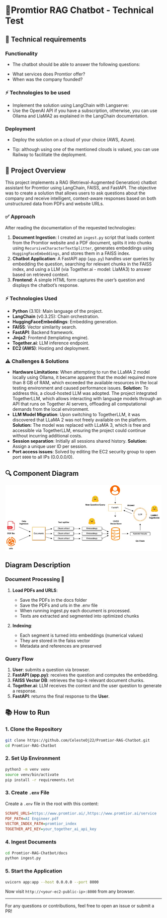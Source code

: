 # 🦾Promtior RAG Chatbot - Technical Test

## 📄 Technical requirements
### Functionality
* The chatbot should be able to answer the following questions:
- What services does Promtior offer?
- When was the company founded?

### ⚡ Technologies to be used
* Implement the solution using LangChain with Langserve:
* Use the OpenAI API if you have a subscription, otherwise, you can use Ollama and LlaMA2 as explained in the LangChain documentation.

### Deployment
* Deploy the solution on a cloud of your choice (AWS, Azure).
- Tip: although using one of the mentioned clouds is valued, you can use Railway to facilitate the deployment.

## 📄 Project Overview

This project implements a RAG (Retrieval-Augmented Generation) chatbot assistant for Promtior using LangChain, FAISS, and FastAPI. The objective was to create a solution that allows users to ask questions about the company and receive intelligent, context-aware responses based on both unstructured data from PDFs and website URLs.

### ✅ Approach
After reading the documentation of the requested technologies: 

1. **Document Ingestion**: I created an `ingest.py` script that loads content from the Promtior website and a PDF document, splits it into chunks using `RecursiveCharacterTextSplitter`, generates embeddings using `HuggingFaceEmbeddings`, and stores them in a FAISS index.
2. **Chatbot Application**: A FastAPI app (`app.py`) handles user queries by embedding the question, searching for relevant chunks in the FAISS index, and using a LLM (via Together.ai - model: LlaMA3) to answer based on retrieved context.
3. **Frontend**: A simple HTML form captures the user’s question and displays the chatbot’s response.

### ⚡ Technologies Used

* **Python** (3.10): Main language of the project.
* **LangChain** (v0.3.25): Chain orchestration.
* **HuggingFaceEmbeddings**: Embedding generation.
* **FAISS**: Vector similarity search.
* **FastAPI**: Backend framework.
* **Jinja2**: Frontend (templating engine).
* **Together.ai**: LLM inference endpoint.
* **EC2 (AWS)**: Hosting and deployment.

### ⚠️ Challenges & Solutions

* **Hardware Limitations**: When attempting to run the LLaMA 2 model locally using Ollama, it became apparent that the model required more than 8 GB of RAM, which exceeded the available resources in the local testing environment and caused performance issues. **Solution:** To address this, a cloud-hosted LLM was adopted. The project integrated TogetherLLM, which allows interacting with language models through an API that runs on Together AI servers, offloading all computational demands from the local environment.
* **LLM Model Migration**: Upon switching to TogetherLLM, it was discovered that LLaMA 2 was not freely available on the platform. **Solution:** The model was replaced with LLaMA 3, which is free and accessible via TogetherLLM, ensuring the project could continue without incurring additional costs.
* **Session separation**: Initially all sessions shared history. **Solution:** Assign a unique user ID per session.
* **Port access issues**: Solved by editing the EC2 security group to open port `8000` to all IPs (0.0.0.0/0).

## 🔍 Component Diagram

![Component Diagram](./images/RAG-chatbot-diagram.jpg)

## Diagram Description

### Document Processing 📄
1. **Load PDFs and URLS**:
   - Save the PDFs in the docs folder
   - Save the PDFs and urls in the .env file
   - When running ingest.py each document is processed.
   - Texts are extracted and segmented into optimized chunks

2. **Indexing**:
   - Each segment is turned into embeddings (numerical values)
   - They are stored in the faiss vector
   - Metadata and references are preserved

### Query Flow
1. **User**: submits a question via browser.
2. **FastAPI (app.py)**: receives the question and computes the embedding.
3. **FAISS Vector DB**: retrieves the top-k relevant document chunks.
4. **Together.ai**: LLM receives the context and the user question to generate a response.
5. **FastAPI**: returns the final response to the **User**.

## 📚 How to Run

### 1. Clone the Repository

```bash
git clone https://github.com/CelesteOj22/Promtior-RAG-Chatbot.git
cd Promtior-RAG-Chatbot
```

### 2. Set Up Environment

```bash
python3 -m venv venv
source venv/bin/activate
pip install -r requirements.txt
```

### 3. Create `.env` File

Create a `.env` file in the root with this content:

```ini
SCRAPE_URLS=https://www.promtior.ai/,https://www.promtior.ai/service
PDF_PATH=AI Engineer.pdf
VECTOR_INDEX_PATH=promtior_index
TOGETHER_API_KEY=your_together_ai_api_key
```

### 4. Ingest Documents

```bash
cd Promtior-RAG-Chatbot/docs
python ingest.py
```

### 5. Start the Application

```bash
uvicorn app:app --host 0.0.0.0 --port 8000
```

Now visit `http://<your-ec2-public-ip>:8000` from any browser.

---

For any questions or contributions, feel free to open an issue or submit a PR!
